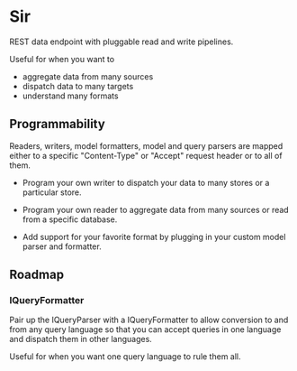 # Sir

REST data endpoint with pluggable read and write pipelines. 

Useful for when you want to

- aggregate data from many sources
- dispatch data to many targets
- understand many formats

## Programmability

Readers, writers, model formatters, model and query parsers are mapped either to a specific "Content-Type" or 
"Accept" request header or to all of them.

- Program your own writer to dispatch your data to many stores or a particular store.

- Program your own reader to aggregate data from many sources or read from a specific database.

- Add support for your favorite format by plugging in your custom model parser and formatter.

## Roadmap

### IQueryFormatter

Pair up the IQueryParser with a IQueryFormatter to allow conversion to and from any query language so that you can 
accept queries in one language and dispatch them in other languages.

Useful for when you want one query language to rule them all.